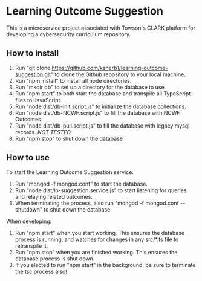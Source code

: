 # Learning Outcome Suggestion

This is a microservice project associated with Towson's CLARK platform for developing a cybersecurity curriculum repository.

## How to install

1) Run "git clone https://github.com/ksherb1/learning-outcome-suggestion.git" to clone the Github repository to your local machine.
2) Run "npm install" to install all node directories.
3) Run "mkdir db" to set up a directory for the database to use.
4) Run "npm start" to both start the database and transpile all TypeScript files to JavaScript.
5) Run "node dist/db-init.script.js" to initialize the database collections.
6) Run "node dist/db-NCWF.script.js" to fill the database with NCWF Outcomes.
7) Run "node dist/db-pull.script.js" to fill the database with legacy mysql records. *NOT TESTED*
8) Run "npm stop" to shut down the database

## How to use

To start the Learning Outcome Suggestion service:
1) Run "mongod -f mongod.conf" to start the database.
2) Run "node dist/lo-suggestion.service.js" to start listening for queries and relaying related outcomes.
3) When terminating the process, also run "mongod -f mongod.conf --shutdown" to shut down the database.

When developing:
1) Run "npm start" when you start working. This ensures the database process is running, and watches for changes in any src/*.ts file to retranspile it.
2) Run "npm stop" when you are finished working. This ensures the database process is shut down.
3) If you elected to run "npm start" in the background, be sure to terminate the tsc process also!
